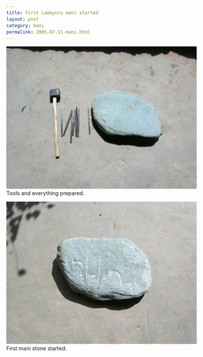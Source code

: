 ```yaml
---
title: First Lamayuru mani started
layout: post
category: mani
permalink: 2005-07-11-mani.html
---
```



![tools](/assets/images/mani/tools.jpg)  
Tools and everything prepared.

![starting](/assets/images/mani/mani1Started.jpg)  
First mani stone started.
